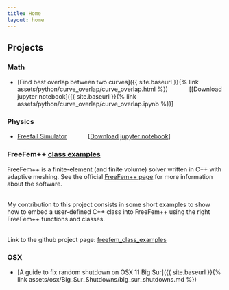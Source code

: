 ```yaml
---
title: Home
layout: home
---
```


## Projects


### Math
- [Find best overlap between two curves]({{ site.baseurl }}{% link assets/python/curve_overlap/curve_overlap.html %}) <span style="opacity:0">HHHH</span> [[Download jupyter notebook]({{ site.baseurl }}{% link assets/python/curve_overlap/curve_overlap.ipynb %})]

### Physics

- [Freefall Simulator](https://nbviewer.jupyter.org/github/gh4ag/freefall/blob/main/freefall_simulator.ipynb) <span style="opacity:0">HHHH</span> [[Download jupyter notebook](https://github.com/gh4ag/freefall/blob/main/freefall_simulator.ipynb)]

### FreeFem++ [class examples](https://gh4ag.github.io/freefem_class_examples/)

FreeFem++ is a finite-element (and finite volume) solver written in C++ with adaptive meshing. See the official [FreeFem++ page](http://www.freefem.org) for more information about the software.<br><br>

My contribution to this project consists in some short examples to show how to embed a user-defined C++ class into FreeFem++ using the right FreeFem++ functions and classes.<br><br>

Link to the github project page: [freefem\_class\_examples](https://gh4ag.github.io/freefem_class_examples/)

### OSX

- [A guide to fix random shutdown on OSX 11 Big Sur]({{ site.baseurl }}{% link assets/osx/Big_Sur_Shutdowns/big_sur_shutdowns.md %})